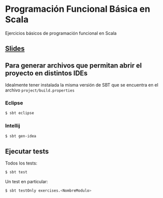 # Programación Funcional Básica en Scala

Ejercicios básicos de programación funcional en Scala

## [Slides](https://slides.com/miguelvila/basic-fp-in-scala)

## Para generar archivos que permitan abrir el proyecto en distintos IDEs

Idealmente tener instalada la misma versión de SBT que se encuentra en el archivo `project/build.properties`

### Eclipse

```bash
$ sbt eclipse
```

### Intellij

```bash
$ sbt gen-idea
```
## Ejecutar tests

Todos los tests:

```bash
$ sbt test
```

Un test en particular:

```bash
$ sbt testOnly exercises.<NombreModulo>
```
